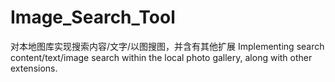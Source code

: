 # Image_Search_Tool
对本地图库实现搜索内容/文字/以图搜图，并含有其他扩展 Implementing search content/text/image search within the local photo gallery, along with other extensions.
